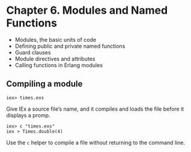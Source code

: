 # Chapter 6. Modules and Named Functions

- Modules, the basic units of code
- Defining public and private named functions
- Guard clauses
- Module directives and attributes
- Calling functions in Erlang modules

## Compiling a module

```
iex> times.exs
```

Give IEx a source file’s name, and it compiles and loads the file before it displays a promp.

```
iex> c "times.exs"
iex > Times.double(4)
```

Use the `c` helper to compile a file without returning to the command line.

